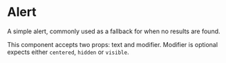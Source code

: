 # Alert

A simple alert, commonly used as a fallback for when no results are found.

This component accepts two props: text and modifier. Modifier is optional expects either `centered`, `hidden` or `visible`.
